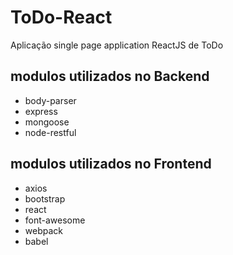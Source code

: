 # ToDo-React
Aplicação single page application ReactJS de ToDo


## modulos utilizados no Backend
* body-parser
* express
* mongoose
* node-restful

## modulos utilizados no Frontend
* axios
* bootstrap
* react
* font-awesome
* webpack
* babel

